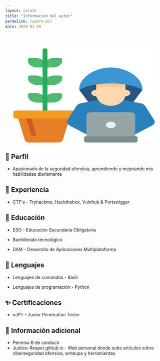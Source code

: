 ```yaml
---
layout: splash
title: "Información del autor"
permalink: /sobre-mí/
date: 2020-01-29
---
```

<p><br></p>
<p align="center">
  <img width="460" height="300" src="/assets/images/hacker3.png">
</p>

💬 Perfil
---------

- Apasionado de la seguridad ofensiva, aprendiendo y mejorando mis habilidades diariamente

📖 Experiencia
---------

- CTF's - Tryhackme, Hackthebox, Vulnhub & Portswigger

🏦 Educación
---------

- ESO - Educación Secundaria Obligatoria

- Bachillerato tecnológico

- DAM - Desarrollo de Aplicaciones Multiplataforma

🚀 Lenguajes
---------

- Lenguajes de comandos - Bash

- Lenguajes de programación - Python

✨ Certificaciones
---------

- eJPT - Junior Penetration Tester

🚗 Información adicional
---------

- Permiso B de conducir
- Justice-Reaper.github.io - Web personal donde sube artículos sobre ciberseguridad ofensiva, writeups y herramientas
